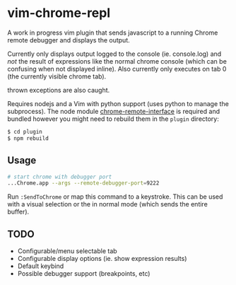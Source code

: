 # vim-chrome-repl

A work in progress vim plugin that sends javascript to a running Chrome remote
debugger and displays the output.

Currently only displays output logged to the console (ie. console.log) and *not*
the result of expressions like the normal chrome console (which can be confusing
when not displayed inline). Also currently only executes on tab 0 (the currently
visible chrome tab).

thrown exceptions are also caught.

Requires nodejs and a Vim with python support (uses python to manage the
subprocess). The node module [chrome-remote-interface](https://github.com/cyrus-and/chrome-remote-interface) is required and bundled however you might need to rebuild them in the 
`plugin` directory:

```sh
$ cd plugin
$ npm rebuild
```

## Usage

```sh
# start chrome with debugger port
...Chrome.app --args --remote-debugger-port=9222
```

Run `:SendToChrome` or map this command to a keystroke. This can be used with a
visual selection or the in normal mode (which sends the entire buffer).

## TODO

* Configurable/menu selectable tab
* Configurable display options (ie. show expression results)
* Default keybind
* Possible debugger support (breakpoints, etc)
